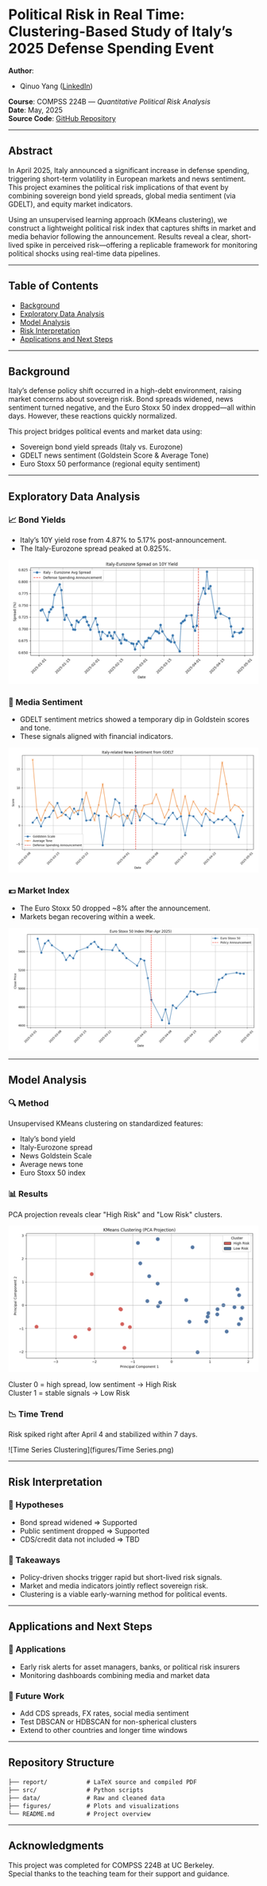 # Political Risk in Real Time: Clustering-Based Study of Italy’s 2025 Defense Spending Event

**Author**:  
- Qinuo Yang ([LinkedIn](https://www.linkedin.com/in/qinuoyang))  

**Course**: COMPSS 224B — *Quantitative Political Risk Analysis*  
**Date**: May, 2025  
**Source Code**: [GitHub Repository](https://github.com/yourname/italy-defense-risk)  

---

## Abstract

In April 2025, Italy announced a significant increase in defense spending, triggering short-term volatility in European markets and news sentiment. This project examines the political risk implications of that event by combining sovereign bond yield spreads, global media sentiment (via GDELT), and equity market indicators.

Using an unsupervised learning approach (KMeans clustering), we construct a lightweight political risk index that captures shifts in market and media behavior following the announcement. Results reveal a clear, short-lived spike in perceived risk—offering a replicable framework for monitoring political shocks using real-time data pipelines.

---

## Table of Contents

- [Background](#background)
- [Exploratory Data Analysis](#exploratory-data-analysis)
- [Model Analysis](#model-analysis)
- [Risk Interpretation](#risk-interpretation)
- [Applications and Next Steps](#applications-and-next-steps)

---

## Background

Italy’s defense policy shift occurred in a high-debt environment, raising market concerns about sovereign risk. Bond spreads widened, news sentiment turned negative, and the Euro Stoxx 50 index dropped—all within days. However, these reactions quickly normalized.

This project bridges political events and market data using:
- Sovereign bond yield spreads (Italy vs. Eurozone)
- GDELT news sentiment (Goldstein Score & Average Tone)
- Euro Stoxx 50 performance (regional equity sentiment)

---

## Exploratory Data Analysis

### 📈 Bond Yields

- Italy’s 10Y yield rose from 4.87% to 5.17% post-announcement.
- The Italy-Eurozone spread peaked at 0.825%.

![Bond Yield Spread](figures/Spread.png)

### 📰 Media Sentiment

- GDELT sentiment metrics showed a temporary dip in Goldstein scores and tone.
- These signals aligned with financial indicators.

![GDELT Sentiment](figures/GDELT.png)

### 💶 Market Index

- The Euro Stoxx 50 dropped ~8% after the announcement.
- Markets began recovering within a week.

![Euro Stoxx 50](figures/Euro.png)

---

## Model Analysis

### 🔍 Method

Unsupervised KMeans clustering on standardized features:
- Italy’s bond yield
- Italy-Eurozone spread
- News Goldstein Scale
- Average news tone
- Euro Stoxx 50 index

### 📊 Results

PCA projection reveals clear "High Risk" and "Low Risk" clusters.

![Clustering Result](figures/Cluster.png)

Cluster 0 = high spread, low sentiment → High Risk  
Cluster 1 = stable signals → Low Risk

### 📉 Time Trend

Risk spiked right after April 4 and stabilized within 7 days.

![Time Series Clustering](figures/Time Series.png)

---

## Risk Interpretation

### 🧪 Hypotheses

- Bond spread widened ⇒ Supported  
- Public sentiment dropped ⇒ Supported  
- CDS/credit data not included ⇒ TBD

### 📌 Takeaways

- Policy-driven shocks trigger rapid but short-lived risk signals.
- Market and media indicators jointly reflect sovereign risk.
- Clustering is a viable early-warning method for political events.

---

## Applications and Next Steps

### 🔁 Applications

- Early risk alerts for asset managers, banks, or political risk insurers
- Monitoring dashboards combining media and market data

### 🚧 Future Work

- Add CDS spreads, FX rates, social media sentiment
- Test DBSCAN or HDBSCAN for non-spherical clusters
- Extend to other countries and longer time windows

---

## Repository Structure

```text
├── report/           # LaTeX source and compiled PDF  
├── src/              # Python scripts  
├── data/             # Raw and cleaned data  
├── figures/          # Plots and visualizations  
└── README.md         # Project overview  
```

---

## Acknowledgments

This project was completed for COMPSS 224B at UC Berkeley.  
Special thanks to the teaching team for their support and guidance.

